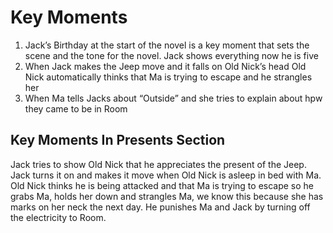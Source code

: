 # Key Moments

1. Jack’s Birthday at the start of the novel is a key moment that sets the scene and the tone for the novel. Jack shows everything now he is five
2. When Jack makes the Jeep move and it falls on Old Nick’s head Old Nick automatically thinks that Ma is trying to escape and he strangles her
3. When Ma tells Jacks about “Outside” and she tries to explain about hpw they came to be in Room

## Key Moments In Presents Section

Jack tries to show Old Nick that he appreciates the present of the Jeep. Jack turns it on and makes  it move when Old Nick is asleep in bed with Ma. Old Nick thinks he is being attacked and that Ma is trying to escape so he grabs Ma, holds her down and strangles Ma, we know this because she has marks on her neck the next day. He punishes Ma and Jack by turning off the electricity to Room.